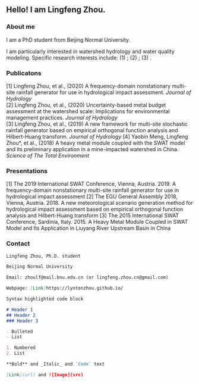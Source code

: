 ## Hello! I am Lingfeng Zhou.

### About me

I am a PhD student from Beijing Normal University.

I am particularly interested in watershed hydrology and water quality modeling. Specific research interests include: (1) ; (2) ; (3) .

### Publicatons

[1] Lingfeng Zhou, et al., (2020) A frequency-domain nonstationary multi-site rainfall generator for use in hydrological impact assessment. _Journal of Hydrology_ 									
[2] Lingfeng Zhou, et al., (2020) Uncertainty-based metal budget assessment at the watershed scale: Implications for environmental management practices. _Journal of Hydrology_ 								
[3] Lingfeng Zhou, et al., (2019) A new framework for multi-site stochastic rainfall generator based on empirical orthogonal function analysis and Hilbert-Huang transform. _Journal of Hydrology_
[4] Yaobin Meng, Lingfeng Zhou*, et al., (2018) A heavy metal module coupled with the SWAT model and its preliminary application in a mine-impacted watershed in China. _Science of The Total Environment_ 

### Presentations

[1] The 2019 International SWAT Conference, Vienna, Austria. 2019. A frequency-domain nonstationary multi-site rainfall generator for use in hydrological impact assessment
[2] The EGU General Assembly 2018, Vienna, Austria. 2018. A new meteorological scenario generation method for hydrological impact assessment based on empirical orthogonal function analysis and Hilbert-Huang transform
[3] The 2015 International SWAT Conference, Sardinia, Italy. 2015. A Heavy Metal Module Coupled in SWAT Model and Its Application in Liuyang River Upstream Basin in China

### Contact
```markdown
Lingfeng Zhou, Ph.D. student

Beijing Normal University

Email: zhoulf@mail.bnu.edu.cn (or lingfeng.zhou.cn@gmail.com)

Webpage: [Link]https://lyntonzhou.github.io/
```

```markdown
Syntax highlighted code block

# Header 1
## Header 2
### Header 3

- Bulleted
- List

1. Numbered
2. List

**Bold** and _Italic_ and `Code` text

[Link](url) and ![Image](src)
```
